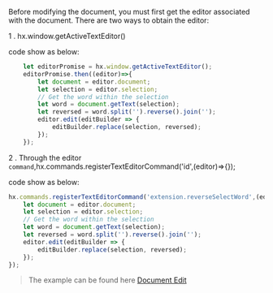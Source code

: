 Before modifying the document, you must first get the editor associated with the document. There are two ways to obtain the editor:

1 . hx.window.getActiveTextEditor()

code show as below:
```javascript
    let editorPromise = hx.window.getActiveTextEditor();
    editorPromise.then((editor)=>{
        let document = editor.document;
        let selection = editor.selection;
        // Get the word within the selection
        let word = document.getText(selection);
        let reversed = word.split('').reverse().join('');
        editor.edit(editBuilder => {
            editBuilder.replace(selection, reversed);
        });
    });
```

2 . Through the editor `command`,hx.commands.registerTextEditorCommand('id',(editor)=>{});

code show as below:
```javascript
hx.commands.registerTextEditorCommand('extension.reverseSelectWord',(editor)=>{
    let document = editor.document;
    let selection = editor.selection;
    // Get the word within the selection
    let word = document.getText(selection);
    let reversed = word.split('').reverse().join('');
    editor.edit(editBuilder => {
        editBuilder.replace(selection, reversed);
    });
});
```
> The example can be found here [Document Edit](#)
